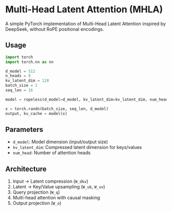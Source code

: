 # Multi-Head Latent Attention (MHLA)

A simple PyTorch implementation of Multi-Head Latent Attention inspired by DeepSeek, without RoPE positional encodings.

## Usage

```python
import torch
import torch.nn as nn

d_model = 512
n_heads = 8
kv_latent_dim = 128
batch_size = 2
seq_len = 16

model = ropeless(d_model=d_model, kv_latent_dim=kv_latent_dim, num_head=n_heads)

x = torch.randn(batch_size, seq_len, d_model)
output, kv_cache = model(x)
```

## Parameters

- `d_model`: Model dimension (input/output size)
- `kv_latent_dim`: Compressed latent dimension for keys/values
- `num_head`: Number of attention heads

## Architecture

1. Input → Latent compression (`W_dkv`)
2. Latent → Key/Value upsampling (`W_uk`, `W_uv`)
3. Query projection (`W_q`)
4. Multi-head attention with causal masking
5. Output projection (`W_o`)

